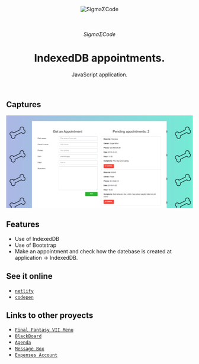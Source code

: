 <p align="center">
   <img alt="SigmaΣCode" src="/img/captures/SigmaΣCode.png">
</p>
   </br>
<h6 align = "center">SigmaΣCode</h6>

<h1 align="center">IndexedDB appointments.</h1>

<p align="center">
 JavaScript application.
</p>
</br>

## Captures

<p align="center">
    <img src="img/captures/Indexed.PNG">
</p>

## Features

- Use of IndexedDB
- Use of Bootstrap
- Make an appointment and check how the datebase is created at application -> IndexedDB.

## See it online

- [`netlify`](https://github.com/LeonAGA/IndexedDBAppointment)
- [`codepen`](https://codepen.io/LeonAGA/pen/JjjPowe)

## Links to other proyects

- [`Final Fantasy VII Menu`](https://github.com/LeonAGA/Final_Fantasy_VII_Menu)
- [`BlackBoard`](https://github.com/LeonAGA/Blackboard)
- [`Agenda`](https://github.com/LeonAGA/Agenda)    
- [`Message Box`](https://github.com/LeonAGA/Message_Box_LocalStorage)   
- [`Expenses Account`](https://github.com/LeonAGA/Expenses_Account)  
                             
